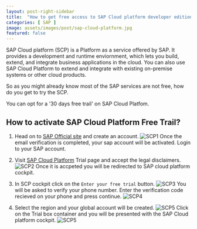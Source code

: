 ```yaml
---
layout: post-right-sidebar
title:  "How to get free access to SAP Cloud platform developer edition?"
categories: [ SAP ]
image: assets/images/post/sap-cloud-platform.jpg
featured: false
---
```




SAP Cloud platform (SCP) is a Platform as a service offered by SAP. It provides a development and runtime enviornment, which lets you build, extend, and integrate business applications in the cloud. You can also use SAP Cloud Platform to extend and integrate with existing on-premise systems or other cloud products.

So as you might already know most of the SAP services are not free, how do you get to try the SCP.

You can opt for a '30 days free trail' on SAP Cloud Platfom.

<h2>How to activate SAP Cloud Platform Free Trail?</h2>

1. Head on to [SAP Official site][SAP] and create an account.
![SCP1]({{site.baseurl}}/assets/images/post/sap-scp-1.jpg)
Once the email verification is completed, your sap account will be activated. Login to your SAP account.

2. Visit [SAP Cloud Platform][SAP-trial] Trial page	and accept the legal disclaimers.
![SCP2]({{site.baseurl}}/assets/images/post/sap-scp-2.png)
Once it is accpeted you will be redirected to SAP cloud platform cockpit.

3. In SCP cockpit click on the `Enter your free trial` button.
![SCP3]({{site.baseurl}}/assets/images/post/sap-scp-3.png)
You will be asked to verify your phone number. Enter the verification code recieved on your phone and press continue.
![SCP4]({{site.baseurl}}/assets/images/post/sap-scp-4.png)

4. Select the region and your global account will be created.
![SCP5]({{site.baseurl}}/assets/images/post/sap-scp-5.png)
Click on the Trial box container and you will be presented with the SAP Cloud platform cockpit.
![SCP5]({{site.baseurl}}/assets/images/post/sap-scp-7.png)

[SAP]:https://simple-disable-key.en.uptodown.com/windows
[SAP-trial]:https://accounts.sap.com/saml2/idp/sso
